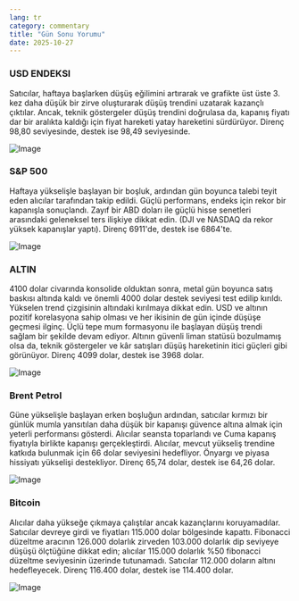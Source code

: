 ```yaml
---
lang: tr
category: commentary
title: "Gün Sonu Yorumu"
date: 2025-10-27
---
```


### USD ENDEKSI

Satıcılar, haftaya başlarken düşüş eğilimini artırarak ve grafikte üst üste 3. kez daha düşük bir zirve oluşturarak düşüş trendini uzatarak kazançlı çıktılar. Ancak, teknik göstergeler düşüş trendini doğrulasa da, kapanış fiyatı dar bir aralıkta kaldığı için fiyat hareketi yatay hareketini sürdürüyor. Direnç 98,80 seviyesinde, destek ise 98,49 seviyesinde.

![Image](https://markleighedu.github.io/img/Oct-2025/27-Oct-2025/usdindex.jpg)

### S&P 500

Haftaya yükselişle başlayan bir boşluk, ardından gün boyunca talebi teyit eden alıcılar tarafından takip edildi. Güçlü performans, endeks için rekor bir kapanışla sonuçlandı. Zayıf bir ABD doları ile güçlü hisse senetleri arasındaki geleneksel ters ilişkiye dikkat edin. (DJI ve NASDAQ da rekor yüksek kapanışlar yaptı). Direnç 6911'de, destek ise 6864'te.

![Image](https://markleighedu.github.io/img/Oct-2025/27-Oct-2025/sp500.jpg)

### ALTIN

4100 dolar civarında konsolide olduktan sonra, metal gün boyunca satış baskısı altında kaldı ve önemli 4000 dolar destek seviyesi test edilip kırıldı. Yükselen trend çizgisinin altındaki kırılmaya dikkat edin. USD ve altının pozitif korelasyona sahip olması ve her ikisinin de gün içinde düşüşe geçmesi ilginç. Üçlü tepe mum formasyonu ile başlayan düşüş trendi sağlam bir şekilde devam ediyor. Altının güvenli liman statüsü bozulmamış olsa da, teknik göstergeler ve kâr satışları düşüş hareketinin itici güçleri gibi görünüyor. Direnç 4099 dolar, destek ise 3968 dolar.

![Image](https://markleighedu.github.io/img/Oct-2025/27-Oct-2025/gold.jpg)

### Brent Petrol

Güne yükselişle başlayan erken boşluğun ardından, satıcılar kırmızı bir günlük mumla yansıtılan daha düşük bir kapanışı güvence altına almak için yeterli performansı gösterdi. Alıcılar seansta toparlandı ve Cuma kapanış fiyatıyla birlikte kapanışı gerçekleştirdi. Alıcılar, mevcut yükseliş trendine katkıda bulunmak için 66 dolar seviyesini hedefliyor. Önyargı ve piyasa hissiyatı yükselişi destekliyor. Direnç 65,74 dolar, destek ise 64,26 dolar.

![Image](https://markleighedu.github.io/img/Oct-2025/27-Oct-2025/brentoil.jpg)

### Bitcoin

Alıcılar daha yükseğe çıkmaya çalıştılar ancak kazançlarını koruyamadılar. Satıcılar devreye girdi ve fiyatları 115.000 dolar bölgesinde kapattı. Fibonacci düzeltme aracının 126.000 dolarlık zirveden 103.000 dolarlık dip seviyeye düşüşü ölçtüğüne dikkat edin; alıcılar 115.000 dolarlık %50 fibonacci düzeltme seviyesinin üzerinde tutunamadı. Satıcılar 112.000 doların altını hedefleyecek. Direnç 116.400 dolar, destek ise 114.400 dolar.

![Image](https://markleighedu.github.io/img/Oct-2025/27-Oct-2025/bitcoin.jpg)

